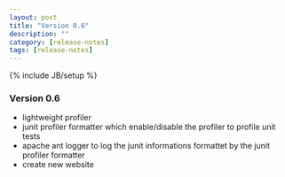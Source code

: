 ```yaml
---
layout: post
title: "Version 0.6"
description: ""
category: [release-notes] 
tags: [release-notes]
---
```

{% include JB/setup %}

### Version 0.6

+ lightweight profiler
+ junit profiler formatter which enable/disable the profiler to profile unit tests
+ apache ant logger to log the junit informations formattet by the junit profiler formatter
+ create new website